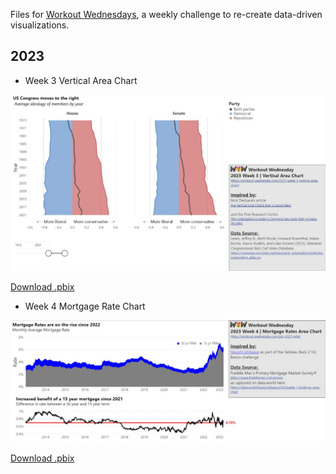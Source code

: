 Files for 	[Workout Wednesdays](https://workout-wednesday.com/), a weekly challenge to re-create data-driven visualizations.

## 2023

- Week 3 Vertical Area Chart

<img src="https://github.com/somedaygone/deneb-help/blob/main/Wow/WoW%202023%20Week%203%20Vertical%20Area%20Chart.jpg" width="600" />

[Download .pbix](https://github.com/somedaygone/deneb-help/raw/main/Wow/WoW%202023%20Week%203%20Vertical%20Area%20Chart.pbix)

- Week 4 Mortgage Rate Chart

<img src="https://github.com/somedaygone/deneb-help/raw/main/Wow/WoW%202023%20Week%204%20Mortgage%20Rates%20Area%20Chart.jpg" width="600" />

[Download .pbix](https://github.com/somedaygone/deneb-help/raw/main/Wow/WoW%202023%20Week%204%20Mortgage%20Rates%20Area%20Chart.pbix)

